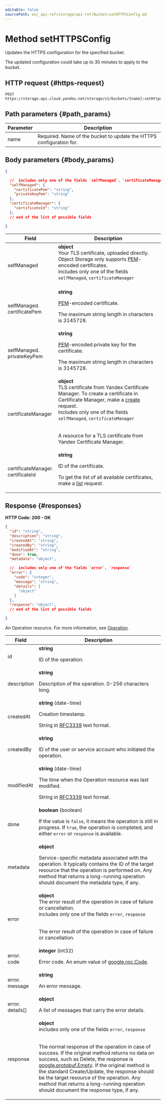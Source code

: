 ```yaml
---
editable: false
sourcePath: en/_api-ref/storage/api-ref/Bucket/setHTTPSConfig.md
---
```


# Method setHTTPSConfig
Updates the HTTPS configuration for the specified bucket.
 
The updated configuration could take up to 30 minutes to apply to the bucket.
 
## HTTP request {#https-request}
```
POST https://storage.api.cloud.yandex.net/storage/v1/buckets/{name}:setHttpsConfig
```
 
## Path parameters {#path_params}
 
Parameter | Description
--- | ---
name | Required. Name of the bucket to update the HTTPS configuration for.
 
## Body parameters {#body_params}
 
```json 
{

  //  includes only one of the fields `selfManaged`, `certificateManager`
  "selfManaged": {
    "certificatePem": "string",
    "privateKeyPem": "string"
  },
  "certificateManager": {
    "certificateId": "string"
  },
  // end of the list of possible fields

}
```

 
Field | Description
--- | ---
selfManaged | **object**<br>Your TLS certificate, uploaded directly.  Object Storage only supports [PEM](https://en.wikipedia.org/wiki/Privacy-Enhanced_Mail)-encoded certificates. <br> includes only one of the fields `selfManaged`, `certificateManager`<br><br>
selfManaged.<br>certificatePem | **string**<br><p><a href="https://en.wikipedia.org/wiki/Privacy-Enhanced_Mail">PEM</a>-encoded certificate.</p> <p>The maximum string length in characters is 3145728.</p> 
selfManaged.<br>privateKeyPem | **string**<br><p><a href="https://en.wikipedia.org/wiki/Privacy-Enhanced_Mail">PEM</a>-encoded private key for the certificate.</p> <p>The maximum string length in characters is 3145728.</p> 
certificateManager | **object**<br>TLS certificate from Yandex Certificate Manager.  To create a certificate in Certificate Manager, make a [create](/docs/certificate-manager/api-ref/Certificate/create) request. <br> includes only one of the fields `selfManaged`, `certificateManager`<br><br><p>A resource for a TLS certificate from Yandex Certificate Manager.</p> 
certificateManager.<br>certificateId | **string**<br><p>ID of the certificate.</p> <p>To get the list of all available certificates, make a <a href="/docs/certificate-manager/api-ref/Certificate/list">list</a> request.</p> 
 
## Response {#responses}
**HTTP Code: 200 - OK**

```json 
{
  "id": "string",
  "description": "string",
  "createdAt": "string",
  "createdBy": "string",
  "modifiedAt": "string",
  "done": true,
  "metadata": "object",

  //  includes only one of the fields `error`, `response`
  "error": {
    "code": "integer",
    "message": "string",
    "details": [
      "object"
    ]
  },
  "response": "object",
  // end of the list of possible fields

}
```
An Operation resource. For more information, see [Operation](/docs/api-design-guide/concepts/operation).
 
Field | Description
--- | ---
id | **string**<br><p>ID of the operation.</p> 
description | **string**<br><p>Description of the operation. 0-256 characters long.</p> 
createdAt | **string** (date-time)<br><p>Creation timestamp.</p> <p>String in <a href="https://www.ietf.org/rfc/rfc3339.txt">RFC3339</a> text format.</p> 
createdBy | **string**<br><p>ID of the user or service account who initiated the operation.</p> 
modifiedAt | **string** (date-time)<br><p>The time when the Operation resource was last modified.</p> <p>String in <a href="https://www.ietf.org/rfc/rfc3339.txt">RFC3339</a> text format.</p> 
done | **boolean** (boolean)<br><p>If the value is ``false``, it means the operation is still in progress. If ``true``, the operation is completed, and either ``error`` or ``response`` is available.</p> 
metadata | **object**<br><p>Service-specific metadata associated with the operation. It typically contains the ID of the target resource that the operation is performed on. Any method that returns a long-running operation should document the metadata type, if any.</p> 
error | **object**<br>The error result of the operation in case of failure or cancellation. <br> includes only one of the fields `error`, `response`<br><br><p>The error result of the operation in case of failure or cancellation.</p> 
error.<br>code | **integer** (int32)<br><p>Error code. An enum value of <a href="https://github.com/googleapis/googleapis/blob/master/google/rpc/code.proto">google.rpc.Code</a>.</p> 
error.<br>message | **string**<br><p>An error message.</p> 
error.<br>details[] | **object**<br><p>A list of messages that carry the error details.</p> 
response | **object** <br> includes only one of the fields `error`, `response`<br><br><p>The normal response of the operation in case of success. If the original method returns no data on success, such as Delete, the response is <a href="https://developers.google.com/protocol-buffers/docs/reference/google.protobuf#empty">google.protobuf.Empty</a>. If the original method is the standard Create/Update, the response should be the target resource of the operation. Any method that returns a long-running operation should document the response type, if any.</p> 
